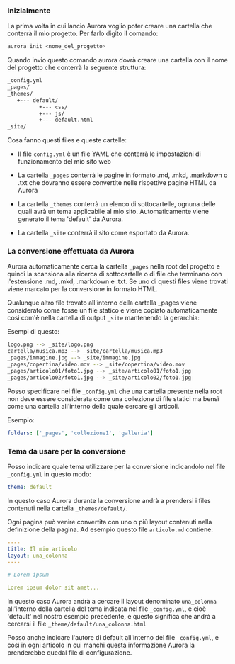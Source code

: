 ### Inizialmente

La prima volta in cui lancio Aurora
voglio poter creare una cartella che
conterrà il mio progetto. Per farlo
digito il comando:

~~~~sh
aurora init <nome_del_progetto>
~~~~

Quando invio questo comando aurora dovrà
creare una cartella con il nome del progetto
che conterrà la seguente struttura:

~~~~sh
_config.yml
_pages/
_themes/
   +--- default/
          +--- css/
          +--- js/
          +--- default.html
_site/
~~~~

Cosa fanno questi files e queste cartelle:

* Il file `config.yml` è un file YAML che
  conterrà le impostazioni di funzionamento
  del mio sito web

* La cartella `_pages` conterrà le pagine
  in formato .md, .mkd, .markdown o .txt
  che dovranno essere convertite nelle
  rispettive pagine HTML da Aurora

* La cartella `_themes` conterrà un elenco
  di sottocartelle, ognuna delle quali avrà
  un tema applicabile al mio sito.
  Automaticamente viene generato il tema
  'default' da Aurora.

* La cartella `_site` conterrà il sito
  come esportato da Aurora.

### La conversione effettuata da Aurora

Aurora automaticamente cerca la cartella
`_pages` nella root del progetto e quindi
la scansiona alla ricerca di sottocartelle
o di file che terminano con l'estensione
.md, .mkd, .markdown e .txt. Se uno di questi
files viene trovati viene marcato per la
conversione in formato HTML.

Qualunque altro file trovato all'interno
della cartella _pages viene considerato come
fosse un file statico e viene copiato
automaticamente così com'è nella cartella di
output `_site` mantenendo la gerarchia:

Esempi di questo:

~~~~sh
logo.png --> _site/logo.png
cartella/musica.mp3 --> _site/cartella/musica.mp3
_pages/immagine.jpg --> _site/immagine.jpg
_pages/copertina/video.mov --> _site/copertina/video.mov
_pages/articolo01/foto1.jpg --> _site/articolo01/foto1.jpg
_pages/articolo02/foto1.jpg --> _site/articolo02/foto1.jpg
~~~~

Posso specificare nel file `_config.yml` che una
cartella presente nella root non deve essere considerata come
una collezione di file statici ma bensì come una cartella all'interno
della quale cercare gli articoli.

 Esempio:

 ~~~~yaml
 folders: ['_pages', 'collezione1', 'galleria']
 ~~~~


 ### Tema da usare per la conversione

 Posso indicare quale tema utilizzare per
 la conversione indicandolo nel file
 `_config.yml` in questo modo:

 ~~~~yaml
 theme: default
 ~~~~

 In questo caso Aurora durante la conversione
 andrà a prendersi i  files contenuti nella
 cartella `_themes/default/`.

  Ogni pagina può venire convertita con uno o più
  layout contenuti nella definizione della pagina.
  Ad esempio questo file `articolo.md` contiene:

  ~~~~yaml
  ----
  title: Il mio articolo
  layout: una_colonna
  ----

  # Lorem ipsum

  Lorem ipsum dolor sit amet...
  ~~~~

  In questo caso Aurora andrà a cercare il
  layout denominato `una_colonna` all'interno
  della cartella del tema indicata nel file `_config.yml`,
  e cioè 'default' nel nostro esempio precedente, e questo
  significa che andrà a cercarsi il file `_theme/default/una_colonna.html`

  Posso anche indicare l'autore di default all'interno del file `_config.yml`,
  e così in ogni articolo in cui manchi questa informazione Aurora la prenderebbe
  quedal file di configurazione.
